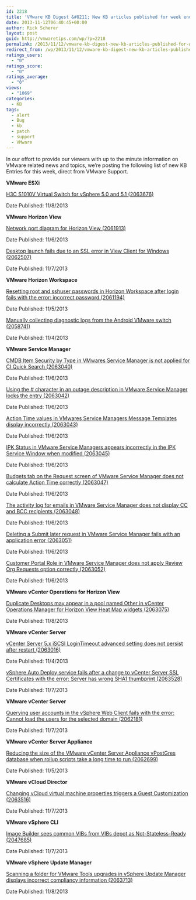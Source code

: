 ```yaml
---
id: 2218
title: 'VMware KB Digest &#8211; New KB articles published for week ending 11/9/13'
date: 2013-11-12T06:40:45+00:00
author: Rick Scherer
layout: post
guid: http://vmwaretips.com/wp/?p=2218
permalink: /2013/11/12/vmware-kb-digest-new-kb-articles-published-for-week-ending-11913/
redirect_from: /wp/2013/11/12/vmware-kb-digest-new-kb-articles-published-for-week-ending-11913/
ratings_users:
  - "0"
ratings_score:
  - "0"
ratings_average:
  - "0"
views:
  - "1069"
categories:
  - KB
tags:
  - alert
  - Bug
  - kb
  - patch
  - support
  - VMware
---
```

In our effort to provide our viewers with up to the minute information on VMware related news and topics, we&#8217;re posting the following list of new KB Entries for this week, direct from VMware Support.



**VMware ESXi**
  
[H3C S1010V Virtual Switch for vSphere 5.0 and 5.1 (2063676)](http://kb.vmware.com/kb/2063676)
  
Date Published: 11/8/2013

**VMware Horizon View**
  
[Network port diagram for Horizon View (2061913)](http://kb.vmware.com/kb/2061913)
  
Date Published: 11/6/2013
  
[Desktop launch fails due to an SSL error in View Client for Windows (2062507)](http://kb.vmware.com/kb/2062507)
  
Date Published: 11/7/2013

**VMware Horizon Workspace**
  
[Resetting root and sshuser passwords in Horizon Workspace after login fails with the error: incorrect password (2061194)](http://kb.vmware.com/kb/2061194)
  
Date Published: 11/5/2013
  
[Manually collecting diagnostic logs from the Android VMware switch (2058741)](http://kb.vmware.com/kb/2058741)
  
Date Published: 11/4/2013

**VMware Service Manager**
  
[CMDB Item Security by Type in VMwares Service Manager is not applied for CI Quick Search (2063040)](http://kb.vmware.com/kb/2063040)
  
Date Published: 11/6/2013
  
[Using the # character in an outage description in VMware Service Manager locks the entry (2063042)](http://kb.vmware.com/kb/2063042)
  
Date Published: 11/6/2013
  
[Action Time values in VMwares Service Managers Message Templates display incorrectly (2063043)](http://kb.vmware.com/kb/2063043)
  
Date Published: 11/6/2013
  
[IPK Status in VMware Service Managers appears incorrectly in the IPK Service Window when modified (2063045)](http://kb.vmware.com/kb/2063045)
  
Date Published: 11/6/2013
  
[Budgets tab on the Request screen of VMware Service Manager does not calculate Action Time correctly (2063047)](http://kb.vmware.com/kb/2063047)
  
Date Published: 11/6/2013
  
[The activity log for emails in VMware Service Manager does not display CC and BCC recipients (2063048)](http://kb.vmware.com/kb/2063048)
  
Date Published: 11/6/2013
  
[Deleting a Submit later request in VMware Service Manager fails with an application error (2063051)](http://kb.vmware.com/kb/2063051)
  
Date Published: 11/6/2013
  
[Customer Portal Role in VMware Service Manager does not apply Review Org Requests option correctly (2063052)](http://kb.vmware.com/kb/2063052)
  
Date Published: 11/6/2013

**VMware vCenter Operations for Horizon View**
  
[Duplicate Desktops may appear in a pool named Other in vCenter Operations Manager for Horizon View Heat Map widgets (2063075)](http://kb.vmware.com/kb/2063075)
  
Date Published: 11/8/2013

**VMware vCenter Server**
  
[vCenter Server 5.x iSCSI LoginTimeout advanced setting does not persist after restart (2063016)](http://kb.vmware.com/kb/2063016)
  
Date Published: 11/4/2013
  
[vSphere Auto Deploy service fails after a change to vCenter Server SSL Certificates with the error: Server has wrong SHA1 thumbprint (2063528)](http://kb.vmware.com/kb/2063528)
  
Date Published: 11/7/2013

**VMware vCenter Server**
  
[Querying user accounts in the vSphere Web Client fails with the error: Cannot load the users for the selected domain (2062181)](http://kb.vmware.com/kb/2062181)
  
Date Published: 11/7/2013

**VMware vCenter Server Appliance**
  
[Reducing the size of the VMware vCenter Server Appliance vPostGres database when rollup scripts take a long time to run (2062699)](http://kb.vmware.com/kb/2062699)
  
Date Published: 11/5/2013

**VMware vCloud Director**
  
[Changing vCloud virtual machine properties triggers a Guest Customization (2063516)](http://kb.vmware.com/kb/2063516)
  
Date Published: 11/7/2013

**VMware vSphere CLI**
  
[Image Builder sees common VIBs from VIBs depot as Not-Stateless-Ready (2047685)](http://kb.vmware.com/kb/2047685)
  
Date Published: 11/7/2013

**VMware vSphere Update Manager**
  
[Scanning a folder for VMware Tools upgrades in vSphere Update Manager displays incorrect compliancy information (2063713)](http://kb.vmware.com/kb/2063713)
  
Date Published: 11/8/2013